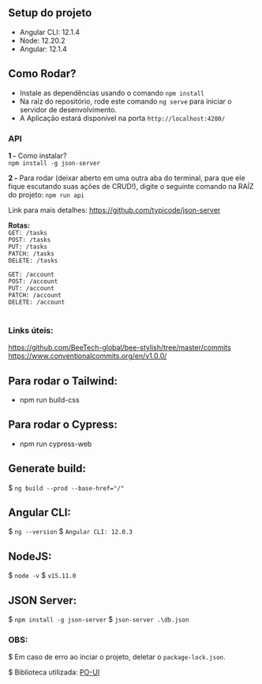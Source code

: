 ## Setup do projeto

- Angular CLI: 12.1.4
- Node: 12.20.2
- Angular: 12.1.4

## Como Rodar?

- Instale as dependências usando o comando `npm install`
- Na raiz do repositório, rode este comando `ng serve` para iniciar o servidor de desenvolvimento.
- A Aplicação estará disponível na porta `http://localhost:4200/`



### **API**

**1 -** Como instalar? <br/>
`npm install -g json-server`

**2 -** Para rodar (deixar aberto em uma outra aba do terminal, para que ele fique escutando suas ações de CRUD!), digite o seguinte comando na RAÍZ do projeto: `npm run api`

Link para mais detalhes: https://github.com/typicode/json-server

**Rotas:** <br />
`GET: /tasks`<br />
`POST: /tasks`<br />
`PUT: /tasks`<br />
`PATCH: /tasks`<br />
`DELETE: /tasks`<br />

`GET: /account` <br />
`POST: /account` <br />
`PUT: /account` <br />
`PATCH: /account` <br />
`DELETE: /account` <br />
<br/>

### **Links úteis**:

https://github.com/BeeTech-global/bee-stylish/tree/master/commits
https://www.conventionalcommits.org/en/v1.0.0/


## **Para rodar o Tailwind:**
- npm run build-css

## **Para rodar o Cypress:**
- npm run cypress-web

## Generate build:
$ `ng build --prod --base-href="/"`

## Angular CLI:
$ `ng --version`
$ `Angular CLI: 12.0.3`

## NodeJS:
$ `node -v`
$ `v15.11.0`

## JSON Server:
$ `npm install -g json-server`
$ `json-server .\db.json`

### OBS:
$ Em caso de erro ao inciar o projeto, deletar o `package-lock.json`.

$ Biblioteca utilizada: [PO-UI](https://po-ui.io/)
